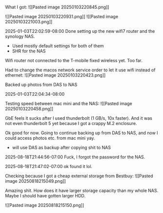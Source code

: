 
What I got:
![[Pasted image 20250103220845.png]]

![[Pasted image 20250103220931.png]]
![[Pasted image 20250103221003.png]]




2025-01-03T22:02:59-08:00
Done setting up the new wifi7 router and the synology NAS.
- Used mostly default settings for both of them
- SHR for the NAS

Wifi router not connected to the T-mobile fixed wireless yet. Too far.

Had to change the macos network service order to let it use wifi instead of ethernet:
![[Pasted image 20250103220423.png]]

Backed up photos from DAS to NAS

2025-01-03T22:04:34-08:00

Testing speed between mac mini and the NAS:
![[Pasted image 20250103220458.png]]

GbE feels it sucks after I used thunderbolt (1 GB/s, 10x faster). And it was not even thunderbolt 5 yet because I got a crappy M.2 enclosure.

Ok good for now. Going to continue backing up from DAS to NAS, and now I could access photos etc. from mac mini yay.
- will use DAS as backup after copying shit to NAS



2025-08-18T21:44:56-07:00
Fuck, I forgot the password for the NAS.

2025-08-18T21:47:02-07:00
ok found it lol.

Checking because I got a cheap external storage from Bestbuy:
![[Pasted image 20250818215049.png]]

Amazing shit. How does it have larger storage capacity than my whole NAS. Maybe I should have gotten larger HDD.

![[Pasted image 20250818215150.png]]

